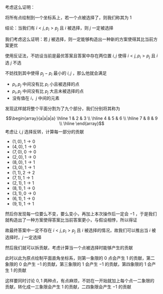 
考虑这么证明：

将所有点绘制到一个坐标系上，若一个点被选择了，则我们称其为 $1$ 

结论：当我们有 $i < j,p_{i} > p_{j}$ 且 $i$ 被选择，则 $j$ 一定被选择

我们考虑这么证明：若 $j$ 被选择，则一定能够构造出一种新的方案使得其比当前方案更优

使用反证法，不妨设当前是最优答案且答案中存在两位置 $i,j$ 使得 $i<j,p_i>p_j$ 且 $i$ 选 $j$ 不选

不妨找到其中使得 $p_j-p_i$ 最小的 $i,j$ ，那么他就会满足

+ $p_i,p_j$ 中间没有比 $p_i$ 小且被选择的点
+ $p_i,p_j$ 中间没有比 $p_j$ 大且未被选择的点
+ 没有值在 $i，j$ 中间的元素 

发现这样就将整个平面分割为了九个部分，我们分别将其称为

$$\begin{array}{a|a|a|a}
\hline 1 & 2 & 3 \\
\hline 4 & 5 & 6 \\
\hline 7 & 8 & 9 \\
\hline
\end{array}$$
考虑让 $i,j$ 选择反转，计算每一部分的贡献

+ $(1,0),1 \rightarrow 0$
+ $(4,0),1 \rightarrow 0$
+ $(7,0),0 \rightarrow 0$
+ $(2,0),1 \rightarrow 0$
+ $(8,0),1 \rightarrow 1$
+ $(3,0),1 \rightarrow 1$
+ $(1,1),2 \rightarrow 2$
+ $(7,1),1 \rightarrow 1$
+ $(2,1),1 \rightarrow 1$
+ $(8,1),1 \rightarrow 0$
+ $(3,1),0 \rightarrow 0$
+ $(6,1),1 \rightarrow 0$
+ $(9,1),1 \rightarrow 1$

然后你发现每一位要么不变，要么变小，再加上本次操作后一定会 $-1$ ，于是我们就构造出了一种方案使得答案比当前答案更小，与假设相悖，所以得证

故最终答案中一定不存在 $i<j,p_i>p_j$ 且 $i$ 被选择的情况，故我们可以推出当 $i$ 被选择时，$j$ 一定选择  

然后我们就可以拆贡献，考虑计算当一个点被选择时能够产生的贡献

此时以此为原点绘制平面直角坐标系，则第一象限的 $0$ 点会产生 $1$ 的贡献，第二象限的 $0$ 会产生 $-1$ 的贡献，第三象限的 $1$ 会产生 $-1$ 的贡献，第四象限的 $1$ 会产生 $1$ 的贡献

这样要同时讨论 $0,1$ 两种点，有点麻烦，不妨在一开始就加上每个点一二象限的贡献，转化成一三象限会产生 $1$ 的贡献，二四象限会产生 $-1$ 的贡献




